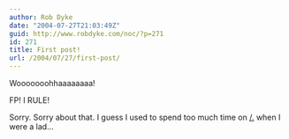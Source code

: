 ```yaml
---
author: Rob Dyke
date: "2004-07-27T21:03:49Z"
guid: http://www.robdyke.com/noc/?p=271
id: 271
title: First post!
url: /2004/07/27/first-post/
---
```

Wooooooohhaaaaaaaa!

FP! I RULE!

Sorry. Sorry about that. I guess I used to spend too much time on [/.](http://slashdot.org) when I were a lad...